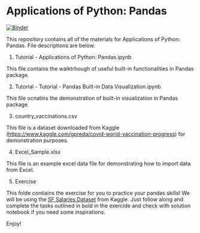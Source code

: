# Applications of Python: Pandas

[![Binder](https://mybinder.org/badge_logo.svg)](https://mybinder.org/v2/gh/lynettepancrai/Applications-of-Python--Pandas/HEAD)

 This repository contains all of the materials for Applications of Python: Pandas. File descriptions are below.

 1. Tutorial - Applications of Python: Pandas.ipynb
 
 
 This file contains the walktrhough of useful built-in functionalities in Pandas package.
 
 
 2. Tutorial - Tutorial - Pandas Built-in Data Visualization.ipynb
 
 
 This file ocnatins the demonstration of built-in visualization in Pandas package.
 
 
 3. country_vaccinations.csv
 
 
 This file is a dataset downloaded from Kaggle (https://www.kaggle.com/gpreda/covid-world-vaccination-progress) for demonstration purposes.
 
 
 4. Excel_Sample.xlsx
 
 
 This file is an example excel data file for demonstrating how to import data from Excel.
 
 5. Exercise
 
 This folde contiains the exercise for you to practice your pandas skills! We will be using the [SF Salaries Dataset](https://www.kaggle.com/kaggle/sf-salaries) from Kaggle. Just follow along and complete the tasks outlined in bold in the exercide and check with solution notebook if you need some inspirations.

 Enjoy!
